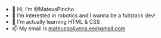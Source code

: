 - 👋 Hi, I’m @MateusPincho
- 👀 I’m interested in robotics and I wanna be a fullstack dev!
- 🌱 I'm actually learning HTML & CSS
- 📫 My email is mateuspoliveira.ee@gmail.com

<!---
MateusPincho/MateusPincho is a ✨ special ✨ repository because its `README.md` (this file) appears on your GitHub profile.
You can click the Preview link to take a look at your changes.
--->
